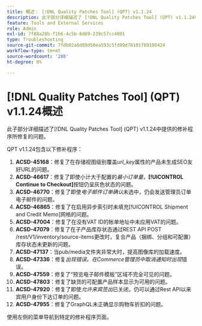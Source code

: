 ```yaml
---
title: 概述： [!DNL Quality Patches Tool] (QPT) v1.1.24
description: 此子部分详细描述了 [!DNL Quality Patches Tool] (QPT) v1.1.24中提供的修补程序所修复的问题。
feature: Tools and External Services
role: Admin
exl-id: 7f88a28b-f166-4c5b-8d69-239c57cc4001
type: Troubleshooting
source-git-commit: 7fdb02a6d89d50ea593c5fd99d78101f89198424
workflow-type: tm+mt
source-wordcount: '288'
ht-degree: 0%

---
```


# [!DNL Quality Patches Tool] (QPT) v1.1.24概述

此子部分详细描述了[!DNL Quality Patches Tool] (QPT) v1.1.24中提供的修补程序所修复的问题。

QPT v1.1.24包含以下修补程序：

1. **ACSD-45168**：修复了在存储视图级别覆盖&#x200B;*url_key*&#x200B;属性的产品未生成SEO友好URL的问题。
1. **ACSD-46617**：修复了即使小计大于配置的&#x200B;*最小订单量*，**[!UICONTROL Continue to Checkout]**&#x200B;按钮仍呈灰色状态的问题。
1. **ACSD-46770**：修复了即使&#x200B;*电子邮件订单确认*&#x200B;未选中，仍会发送管理员订单电子邮件的问题。
1. **ACSD-46865**：修复了在启用异步索引时未填充[!UICONTROL Shipment and Credit Memo]网格的问题。
1. **ACSD-47004**：修复了在没有VAT ID的帐单地址中未应用VAT的问题。
1. **ACSD-47079**：修复了在子产品库存状态通过REST API POST /rest/V1/inventory/source-items更改时，复合产品（捆绑、分组和可配置）库存状态未更新的问题。
1. **ACSD-47137**：当pub/media文件夹非常大时，提高图像库的加载速度。
1. **ACSD-47336**：修复&#x200B;*出现错误。在Commerce管理员中取消通知时出现*&#x200B;错误。
1. **ACSD-47559**：修复了“预览电子邮件模板”区域不完全可见的问题。
1. **ACSD-47803**：修复了缺货的可配置产品样本显示为可用的问题。
1. **ACSD-47920**：修复了即使&#x200B;*允许来宾签出*&#x200B;已关闭，仍可以通过Rest API以来宾用户身份下达订单的问题。
1. **ACSD-47955**：修复了GraphQL未正确显示购物车折扣的问题。

使用左侧的菜单导航到特定的修补程序页面。
